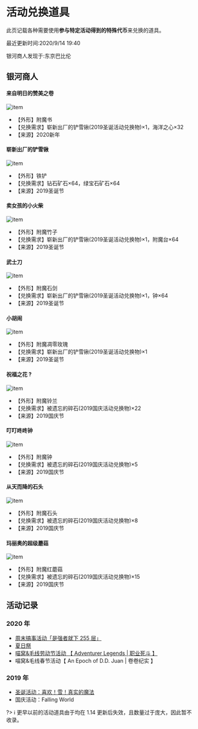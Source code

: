 # 活动兑换道具

此页记载各种需要使用**参与特定活动得到的特殊代币**来兑换的道具。

最近更新时间:2020/9/14 19:40

银河商人发现于:东京巴比伦

## 银河商人

#### 来自明日的赞美之卷
![item](../../assets/images/items/activities/来自明日的赞美之卷.png)
- 【外形】附魔书
- 【兑换需求】崭新出厂的铲雪锹(2019圣诞活动兑换物)×1，海洋之心×32
- 【来源】2020新年

#### 崭新出厂的铲雪锹
![item](../../assets/images/items/activities/崭新出厂的铲雪锹.png)
- 【外形】铁铲
- 【兑换需求】钻石矿石×64，绿宝石矿石×64
- 【来源】2019圣诞节

#### 卖女孩的小火柴
![item](../../assets/images/items/activities/卖女孩的小火柴.png)
- 【外形】附魔竹子
- 【兑换需求】崭新出厂的铲雪锹(2019圣诞活动兑换物)×1，附魔台×64
- 【来源】2019圣诞节

#### 武士刀
![item](../../assets/images/items/activities/武士刀.png)
- 【外形】附魔石剑
- 【兑换需求】崭新出厂的铲雪锹(2019圣诞活动兑换物)×1，钟×64
- 【来源】2019圣诞节

#### 小胡闹
![item](../../assets/images/items/activities/小胡闹.png)
- 【外形】附魔凋零玫瑰
- 【兑换需求】崭新出厂的铲雪锹(2019圣诞活动兑换物)×1
- 【来源】2019圣诞节

#### 祝福之花 ?
![item](../../assets/images/items/activities/祝福之花.png)
- 【外形】附魔铃兰
- 【兑换需求】被遗忘的碎石(2019国庆活动兑换物)×22
- 【来源】2019国庆节

#### 叮叮咚咚钟
![item](../../assets/images/items/activities/叮叮咚咚钟.png)
- 【外形】附魔钟
- 【兑换需求】被遗忘的碎石(2019国庆活动兑换物)×5
- 【来源】2019国庆节

#### 从天而降的石头
![item](../../assets/images/items/activities/从天而降的石头.png)
- 【外形】附魔石头
- 【兑换需求】被遗忘的碎石(2019国庆活动兑换物)×8
- 【来源】2019国庆节

#### 玛丽奥的超级蘑菇
![item](../../assets/images/items/activities/玛丽奥的超级蘑菇.png)
- 【外形】附魔红蘑菇
- 【兑换需求】被遗忘的碎石(2019国庆活动兑换物)×15
- 【来源】2019国庆节

## 活动记录

### 2020 年

- [周末搞事活动「是强者就下 255 层」](space/items/activities/2020-255floor)
- [夏日祭](space/items/activities/2020-natsu-matsuri)
- [喵窝&毛线劳动节活动 【 Adventurer Legends | 职业死斗 】](space/items/activities/2020-labour-day)
- 喵窝&毛线春节活动【 An Epoch of D.D. Juan | 卷卷纪实 】

### 2019 年

- [圣诞活动：喜欢！雪！真实的魔法](space/items/activities/2019-xmas)
- 国庆活动：Falling World

?> :information_source: 更早以前的活动道具由于均在 1.14 更新后失效，且数量过于庞大，因此暂不收录。
